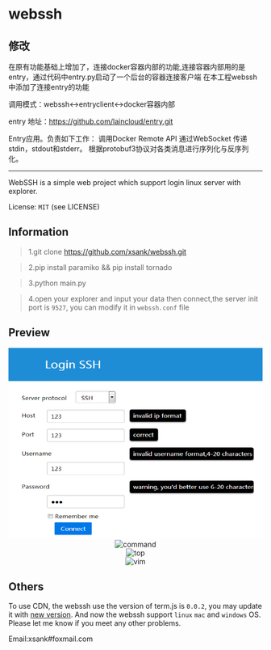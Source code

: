 webssh
====================


修改
------------

在原有功能基础上增加了，连接docker容器内部的功能,连接容器内部用的是entry，通过代码中entry.py启动了一个后台的容器连接客户端
在本工程webssh中添加了连接entry的功能

调用模式：webssh<->entryclient<->docker容器内部


entry 地址：https://github.com/laincloud/entry.git

Entry应用。负责如下工作：
    调用Docker Remote API
    通过WebSocket 传递stdin，stdout和stderr。
    根据protobuf3协议对各类消息进行序列化与反序列化。
    
-----------

WebSSH is a simple web project which support login linux server with explorer.

License: `MIT` (see LICENSE)

Information
-----------

> 1.git clone https://github.com/xsank/webssh.git

> 2.pip install paramiko && pip install tornado

> 3.python main.py

> 4.open your explorer and input your data then connect,the server init port is `9527`,
> you can modify it in `webssh.conf` file


Preview
-------
<div align="center">
    <img src="https://raw.githubusercontent.com/xsank/webssh/master/preview/webssh.png" width = "600" height = "377" alt="login" />
</div>
<div align="center">
    <img src="https://raw.githubusercontent.com/xsank/webssh/master/preview/cmd.png" width = "600" height = "295" alt="command" />
</div>
<div align="center">
    <img src="https://raw.githubusercontent.com/xsank/webssh/master/preview/top.png" width = "600" height = "297" alt="top" />
</div>
<div align="center">
    <img src="https://raw.githubusercontent.com/xsank/webssh/master/preview/vi.png" width = "600" height = "340" alt="vim" />
</div>


Others
------
To use CDN, the webssh use the version of term.js is `0.0.2`, you may update it with [new version](https://github.com/chjj/term.js).
And now the webssh support `linux` `mac` and `windows` OS.  
Please let me know if you meet any other problems.

Email:xsank#foxmail.com


